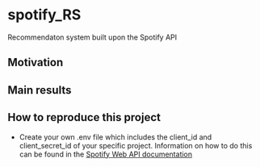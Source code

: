 # spotify_RS
Recommendaton system built upon the Spotify API

## Motivation

## Main results

## How to reproduce this project
- Create your own .env file which includes the client_id and client_secret_id of your specific project. Information on how to do this can be found in the [Spotify Web API documentation](https://developer.spotify.com/documentation/web-api/tutorials/getting-started)
